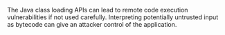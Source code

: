 The Java class loading APIs can lead to remote code execution vulnerabilities if
not used carefully. Interpreting potentially untrusted input as bytecode can
give an attacker control of the application.
